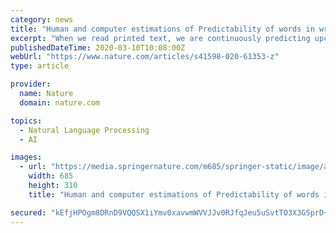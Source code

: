 ```yaml
---
category: news
title: "Human and computer estimations of Predictability of words in written language"
excerpt: "When we read printed text, we are continuously predicting upcoming words to integrate information and guide future eye movements. Thus, the Predictability of a given word has become one of the most important variables when explaining human behaviour and information processing during reading."
publishedDateTime: 2020-03-10T10:08:00Z
webUrl: "https://www.nature.com/articles/s41598-020-61353-z"
type: article

provider:
  name: Nature
  domain: nature.com

topics:
  - Natural Language Processing
  - AI

images:
  - url: "https://media.springernature.com/m685/springer-static/image/art%3A10.1038%2Fs41598-020-61353-z/MediaObjects/41598_2020_61353_Fig1_HTML.png"
    width: 685
    height: 310
    title: "Human and computer estimations of Predictability of words in written language"

secured: "kEfjHPOgm8DRnD9VQQSX1iYmv0xavwmWVVJJv0RJfqJeu5uSvtTO3X3GSprD+1xYtXUMzytYbH1SmdmP8IIaUVVYnqyo+ieRMawkaNgA4wyTOh32blC0fLxKM8Xf1jeyYL9GJbyXh37jCzZj7PBY6+sxHcalklWvd/2O3/FHbU29vfxM/VMa+QkyFe3g4d2NgPPEbAPnXYZX89YEqm8RqnTyJufzwQVRhyiwzHGWqmUhkvdXe9uSEWe12Vctm/nKcibsi154y5eG4YmcgqEl7HF/KYhS6KK8hD9YOA2ClRx5ctuwlZC2cI91mQtRp1BG;4I7Wo1mfHDlvwCV5bS6x6w=="
---
```


